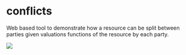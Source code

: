 # conflicts

Web based tool to demonstrate how a resource can be split between parties given valuations functions of the resource by each party.

![](https://raw.github.com/benji/conflicts/master/screenshot-1.png)

